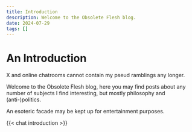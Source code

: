 ```yaml
---
title: Introduction
description: Welcome to the Obsolete Flesh blog.
date: 2024-07-29
tags: []
---
```


# An Introduction

X and online chatrooms cannot contain my pseud ramblings any longer.

Welcome to the Obsolete Flesh blog, here you may find posts about any number of subjects I find interesting, but mostly philosophy and (anti-)politics.

An esoteric facade may be kept up for entertainment purposes.

{{< chat introduction >}}
